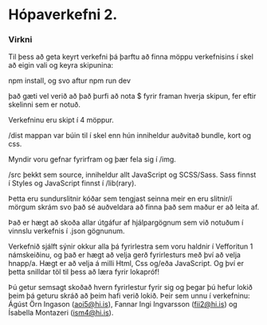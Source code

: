 # Hópaverkefni 2.
<h3> Virkni </h3> 
Til þess að geta keyrt verkefni þá þarftu að finna möppu verkefnisins í skel að eigin vali og keyra skipunina:
<p>npm install, og svo aftur npm run dev</p>
<p>það gæti vel verið að það þurfi að nota $ fyrir framan hverja skipun, fer eftir skelinni sem er notuð.</p>

Verkefninu eru skipt í 4 möppur. 

/dist mappan var búin til í skel enn hún inniheldur auðvitað bundle, kort og css.

Myndir voru gefnar fyrirfram og þær fela sig í /img.

/src þekkt sem source, inniheldur allt JavaScript og SCSS/Sass.
Sass finnst í Styles og JavaScript finnst í /lib(rary).

<p>Þetta eru sundurslitnir kóðar sem tengjast seinna meir en eru slitnir/í mörgum skrám svo það sé auðveldara að finna það sem maður er að leita af.
</p><p> Það er hægt að skoða allar útgáfur af hjálpargögnum sem við notuðum í vinnslu verkefnis í .json gögnunum.

Verkefnið sjálft sýnir okkur alla þá fyrirlestra sem voru haldnir í Vefforitun 1 námskeiðinu, og það er hægt að velja gerð fyrirlesturs með því að velja hnapp/a. Hægt er að velja á milli Html, Css og/eða JavaScript. Og því er þetta snilldar töl til þess að læra fyrir lokapróf!

Þú getur semsagt skoðað hvern fyrirlestur fyrir sig og þegar þú hefur lokið þeim þá geturu skráð að þeim hafi verið lokið.
Þeir sem unnu í verkefninu: Ágúst Örn Ingason (aoi5@hi.is), Fannar Ingi Ingvarsson (fii2@hi.is) og Ísabella Montazeri (ism4@hi.is).